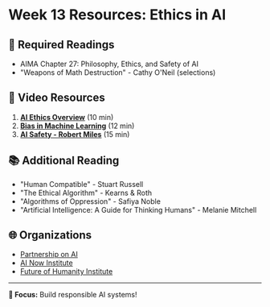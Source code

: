 # Week 13 Resources: Ethics in AI

## 📖 Required Readings
- AIMA Chapter 27: Philosophy, Ethics, and Safety of AI
- "Weapons of Math Destruction" - Cathy O'Neil (selections)

## 🎥 Video Resources
1. **[AI Ethics Overview](https://www.youtube.com/watch?v=AaU6tI2pb3M)** (10 min)
2. **[Bias in Machine Learning](https://www.youtube.com/watch?v=59bMh59JQDo)** (12 min)
3. **[AI Safety - Robert Miles](https://www.youtube.com/watch?v=pARXQnX6QS8)** (15 min)

## 📚 Additional Reading
- "Human Compatible" - Stuart Russell
- "The Ethical Algorithm" - Kearns & Roth
- "Algorithms of Oppression" - Safiya Noble
- "Artificial Intelligence: A Guide for Thinking Humans" - Melanie Mitchell

## 🌐 Organizations
- [Partnership on AI](https://www.partnershiponai.org/)
- [AI Now Institute](https://ainowinstitute.org/)
- [Future of Humanity Institute](https://www.fhi.ox.ac.uk/)

---
**📌 Focus:** Build responsible AI systems!
